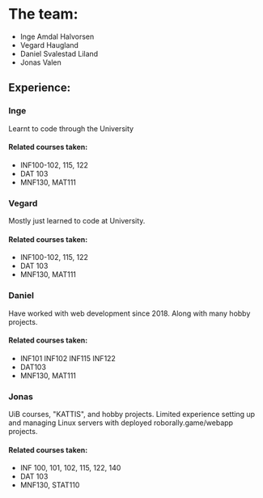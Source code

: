 # The team:
- Inge Amdal Halvorsen
- Vegard Haugland
- Daniel Svalestad Liland
- Jonas Valen

## Experience:

### Inge
Learnt to code through the University

#### Related courses taken:
- INF100-102, 115, 122
- DAT 103
- MNF130, MAT111

### Vegard
Mostly just learned to code at University.

#### Related courses taken:
- INF100-102, 115, 122
- DAT 103
- MNF130, MAT111

### Daniel
Have worked with web development since 2018. Along with many hobby projects.

#### Related courses taken:
- INF101 INF102 INF115 INF122
- DAT103
- MNF130, MAT111

### Jonas
UiB courses, "KATTIS", and hobby projects.
Limited experience setting up and managing Linux servers with deployed roborally.game/webapp projects.

#### Related courses taken:
- INF 100, 101, 102, 115, 122, 140
- DAT 103
- MNF130, STAT110